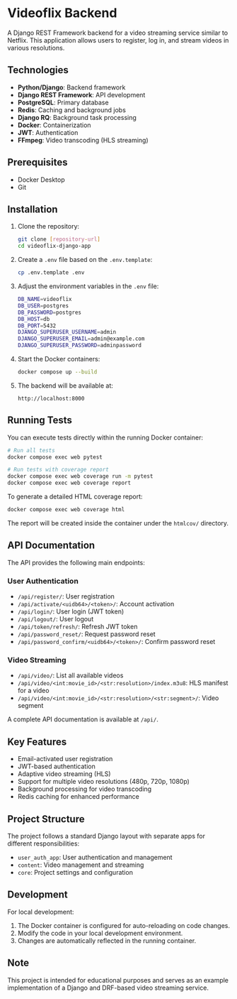 # Videoflix Backend

A Django REST Framework backend for a video streaming service similar to Netflix. This application allows users to register, log in, and stream videos in various resolutions.

## Technologies

-   **Python/Django**: Backend framework
-   **Django REST Framework**: API development
-   **PostgreSQL**: Primary database
-   **Redis**: Caching and background jobs
-   **Django RQ**: Background task processing
-   **Docker**: Containerization
-   **JWT**: Authentication
-   **FFmpeg**: Video transcoding (HLS streaming)

## Prerequisites

-   Docker Desktop
-   Git

## Installation

1. Clone the repository:

    ```bash
    git clone [repository-url]
    cd videoflix-django-app
    ```

2. Create a `.env` file based on the `.env.template`:

    ```bash
    cp .env.template .env
    ```

3. Adjust the environment variables in the `.env` file:

    ```bash
    DB_NAME=videoflix
    DB_USER=postgres
    DB_PASSWORD=postgres
    DB_HOST=db
    DB_PORT=5432
    DJANGO_SUPERUSER_USERNAME=admin
    DJANGO_SUPERUSER_EMAIL=admin@example.com
    DJANGO_SUPERUSER_PASSWORD=adminpassword
    ```

4. Start the Docker containers:

    ```bash
    docker compose up --build
    ```

5. The backend will be available at:

    ```
    http://localhost:8000
    ```

## Running Tests

You can execute tests directly within the running Docker container:

```bash
# Run all tests
docker compose exec web pytest

# Run tests with coverage report
docker compose exec web coverage run -m pytest
docker compose exec web coverage report
```

To generate a detailed HTML coverage report:

```bash
docker compose exec web coverage html
```

The report will be created inside the container under the `htmlcov/` directory.

## API Documentation

The API provides the following main endpoints:

### User Authentication

-   `/api/register/`: User registration
-   `/api/activate/<uidb64>/<token>/`: Account activation
-   `/api/login/`: User login (JWT token)
-   `/api/logout/`: User logout
-   `/api/token/refresh/`: Refresh JWT token
-   `/api/password_reset/`: Request password reset
-   `/api/password_confirm/<uidb64>/<token>/`: Confirm password reset

### Video Streaming

-   `/api/video/`: List all available videos
-   `/api/video/<int:movie_id>/<str:resolution>/index.m3u8`: HLS manifest for a video
-   `/api/video/<int:movie_id>/<str:resolution>/<str:segment>/`: Video segment

A complete API documentation is available at `/api/`.

## Key Features

-   Email-activated user registration
-   JWT-based authentication
-   Adaptive video streaming (HLS)
-   Support for multiple video resolutions (480p, 720p, 1080p)
-   Background processing for video transcoding
-   Redis caching for enhanced performance

## Project Structure

The project follows a standard Django layout with separate apps for different responsibilities:

-   `user_auth_app`: User authentication and management
-   `content`: Video management and streaming
-   `core`: Project settings and configuration

## Development

For local development:

1. The Docker container is configured for auto-reloading on code changes.
2. Modify the code in your local development environment.
3. Changes are automatically reflected in the running container.

## Note

This project is intended for educational purposes and serves as an example implementation of a Django and DRF-based video streaming service.
